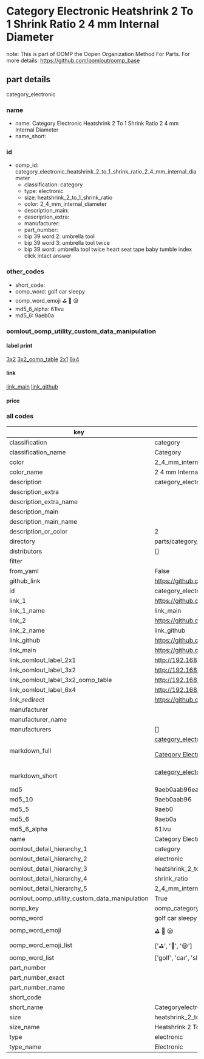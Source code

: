 # Category Electronic Heatshrink 2 To 1 Shrink Ratio 2 4 mm Internal Diameter  

note: This is part of OOMP the Oopen Organization Method For Parts. For more details: https://github.com/oomlout/oomp_base

##  part details
  



category_electronic



### name
* name: Category Electronic Heatshrink 2 To 1 Shrink Ratio 2 4 mm Internal Diameter
* name_short: 
### id
* oomp_id: category_electronic_heatshrink_2_to_1_shrink_ratio_2_4_mm_internal_diameter
  * classification: category
  * type: electronic
  * size: heatshrink_2_to_1_shrink_ratio
  * color: 2_4_mm_internal_diameter
  * description_main: 
  * description_extra: 
  * manufacturer: 
  * part_number: 
  * bip 39 word 2: umbrella tool
  * bip 39 word 3: umbrella tool twice
  * bip 39 word: umbrella tool twice heart seat tape baby tumble index click intact answer

### other_codes
* short_code: 
* oomp_word: golf car sleepy
* oomp_word_emoji :golf: :car: :sleepy:
* md5_6_alpha: 61lvu
* md5_6: 9aeb0a






### oomlout_oomp_utility_custom_data_manipulation
#### label print
[3x2](http://192.168.1.245:1112/?label=oomp%2061lvu)
[3x2_oomp_table](http://192.168.1.108:1112/?label=oomp%2061lvu)
[2x1](http://192.168.1.242:1112/?label=oomp%2061lvu)
[6x4](http://192.168.1.55:1112/?label=oomp%2061lvu)    

#### link

[link_main](https://github.com/oomlout/oomlout_oomp_version_1_messy/tree/main/parts/category_electronic_heatshrink_2_to_1_shrink_ratio_2_4_mm_internal_diameter) [link_github](https://github.com/oomlout/oomlout_oomp_version_1_messy/tree/main/parts/category_electronic_heatshrink_2_to_1_shrink_ratio_2_4_mm_internal_diameter)                             

#### price







### all codes 
| key | value |  
| --- | --- |  
| classification | category |  
| classification_name | Category |  
| color | 2_4_mm_internal_diameter |  
| color_name | 2 4 mm Internal Diameter |  
| description | category_electronic |  
| description_extra |  |  
| description_extra_name |  |  
| description_main |  |  
| description_main_name |  |  
| description_or_color | 2  |  
| directory | parts/category_electronic_heatshrink_2_to_1_shrink_ratio_2_4_mm_internal_diameter |  
| distributors | [] |  
| filter |  |  
| from_yaml | False |  
| github_link | https://github.com/oomlout/oomlout_oomp_part_src/tree/main/parts/category_electronic_heatshrink_2_to_1_shrink_ratio_2_4_mm_internal_diameter |  
| id | category_electronic_heatshrink_2_to_1_shrink_ratio_2_4_mm_internal_diameter |  
| link_1 | https://github.com/oomlout/oomlout_oomp_version_1_messy/tree/main/parts/category_electronic_heatshrink_2_to_1_shrink_ratio_2_4_mm_internal_diameter |  
| link_1_name | link_main |  
| link_2 | https://github.com/oomlout/oomlout_oomp_version_1_messy/tree/main/parts/category_electronic_heatshrink_2_to_1_shrink_ratio_2_4_mm_internal_diameter |  
| link_2_name | link_github |  
| link_github | https://github.com/oomlout/oomlout_oomp_version_1_messy/tree/main/parts/category_electronic_heatshrink_2_to_1_shrink_ratio_2_4_mm_internal_diameter |  
| link_main | https://github.com/oomlout/oomlout_oomp_version_1_messy/tree/main/parts/category_electronic_heatshrink_2_to_1_shrink_ratio_2_4_mm_internal_diameter |  
| link_oomlout_label_2x1 | http://192.168.1.242:1112/?label=oomp%2061lvu |  
| link_oomlout_label_3x2 | http://192.168.1.245:1112/?label=oomp%2061lvu |  
| link_oomlout_label_3x2_oomp_table | http://192.168.1.108:1112/?label=oomp%2061lvu |  
| link_oomlout_label_6x4 | http://192.168.1.55:1112/?label=oomp%2061lvu |  
| link_redirect | https://github.com/oomlout/oomlout_oomp_version_1_messy/tree/main/parts/category_electronic_heatshrink_2_to_1_shrink_ratio_2_4_mm_internal_diameter |  
| manufacturer |  |  
| manufacturer_name |  |  
| manufacturers | [] |  
| markdown_full | [category_electronic_heatshrink_2_to_1_shrink_ratio_2_4_mm_internal_diameter](none)<br>[](none)<br>[Category Electronic Heatshrink 2 To 1 Shrink Ratio 2 4 Mm Internal Diameter](none)<br><br> |  
| markdown_short | [category_electronic_heatshrink_2_to_1_shrink_ratio_2_4_mm_internal_diameter](none)<br><br> |  
| md5 | 9aeb0aab96ea4223776126a5d6b92f61 |  
| md5_10 | 9aeb0aab96 |  
| md5_5 | 9aeb0 |  
| md5_6 | 9aeb0a |  
| md5_6_alpha | 61lvu |  
| name | Category Electronic Heatshrink 2 To 1 Shrink Ratio 2 4 mm Internal Diameter |  
| oomlout_detail_hierarchy_1 | category |  
| oomlout_detail_hierarchy_2 | electronic |  
| oomlout_detail_hierarchy_3 | heatshrink_2_to_1 |  
| oomlout_detail_hierarchy_4 | shrink_ratio |  
| oomlout_detail_hierarchy_5 | 2_4_mm_internal_diameter |  
| oomlout_oomp_utility_custom_data_manipulation | True |  
| oomp_key | oomp_category_electronic_heatshrink_2_to_1_shrink_ratio_2_4_mm_internal_diameter |  
| oomp_word | golf car sleepy |  
| oomp_word_emoji | :golf: :car: :sleepy: |  
| oomp_word_emoji_list | [':golf:', ':car:', ':sleepy:'] |  
| oomp_word_list | ['golf', 'car', 'sleepy'] |  
| part_number |  |  
| part_number_exact |  |  
| part_number_name |  |  
| short_code |  |  
| short_name | Categoryelectronic |  
| size | heatshrink_2_to_1_shrink_ratio |  
| size_name | Heatshrink 2 To 1 Shrink Ratio |  
| type | electronic |  
| type_name | Electronic |  
